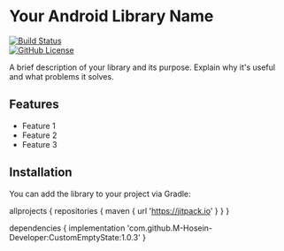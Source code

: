 # Your Android Library Name

[![Build Status](https://travis-ci.org/yourusername/your-repository.svg?branch=main)](https://travis-ci.org/yourusername/your-repository)  
[![GitHub License](https://img.shields.io/github/license/yourusername/your-repository)](https://opensource.org/licenses/MIT)  

A brief description of your library and its purpose. Explain why it's useful and what problems it solves.

## Features
- Feature 1
- Feature 2
- Feature 3

## Installation
You can add the library to your project via Gradle:

allprojects {
    repositories {
        maven { url 'https://jitpack.io' }
    }
}

dependencies {
    implementation 'com.github.M-Hosein-Developer:CustomEmptyState:1.0.3'
}

